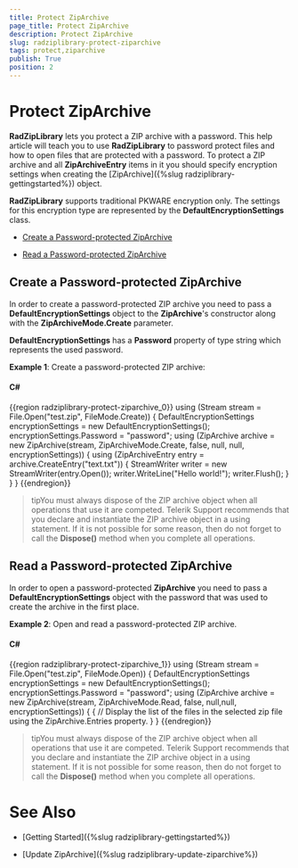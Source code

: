 ```yaml
---
title: Protect ZipArchive
page_title: Protect ZipArchive
description: Protect ZipArchive
slug: radziplibrary-protect-ziparchive
tags: protect,ziparchive
publish: True
position: 2
---
```


# Protect ZipArchive



__RadZipLibrary__ lets you protect a ZIP archive with a password. This help article will teach you to use __RadZipLibrary__ to password protect files and how to open files that are protected with a password. To protect a ZIP archive and all __ZipArchiveEntry__ items in it you should specify encryption settings when creating the [ZipArchive]({%slug radziplibrary-gettingstarted%}) object.
      

__RadZipLibrary__ supports traditional PKWARE encryption only. The settings for this encryption type are represented by the __DefaultEncryptionSettings__ class.
      

* [Create a Password-protected ZipArchive](#create-a-password-protected-ziparchive)

* [Read a Password-protected ZipArchive](#read-a-password-protected-ziparchive)

## Create a Password-protected ZipArchive

In order to create a password-protected ZIP archive you need to pass a __DefaultEncryptionSettings__ object to the __ZipArchive__'s constructor along with the __ZipArchiveMode.Create__ parameter.
        

__DefaultEncryptionSettings__ has a __Password__ property of type string which represents the used password.
        

__Example 1__: Create a password-protected ZIP archive:
        

#### __C#__

{{region radziplibrary-protect-ziparchive_0}}
	using (Stream stream = File.Open("test.zip", FileMode.Create)) 
	{
	    DefaultEncryptionSettings encryptionSettings = new DefaultEncryptionSettings(); 
	    encryptionSettings.Password = "password"; 
	    using (ZipArchive archive = new ZipArchive(stream, ZipArchiveMode.Create, false, null, null, encryptionSettings)) 
	    { 
	        using (ZipArchiveEntry entry = archive.CreateEntry("text.txt"))
	        { 
	            StreamWriter writer = new StreamWriter(entry.Open()); 
	            writer.WriteLine("Hello world!"); writer.Flush();
	        }
	    }
	}
	{{endregion}}



>tipYou must always dispose of the ZIP archive object when all operations that use it are competed. Telerik Support recommends that you declare and instantiate the ZIP archive object in a using statement. If it is not possible for some reason, then do not forget to call the __Dispose()__ method when you complete all operations.
          

## Read a Password-protected ZipArchive

In order to open a password-protected __ZipArchive__ you need to pass a __DefaultEncryptionSettings__ object with the password that was used to create the archive in the first place.
        

__Example 2__: Open and read a password-protected ZIP archive.
        

#### __C#__

{{region radziplibrary-protect-ziparchive_1}}
	using (Stream stream = File.Open("test.zip", FileMode.Open)) 
	{ 
	    DefaultEncryptionSettings encryptionSettings = new DefaultEncryptionSettings(); 
	    encryptionSettings.Password = "password"; 
	    using (ZipArchive archive = new ZipArchive(stream, ZipArchiveMode.Read, false, null,null, encryptionSettings))
	    {
	        {
	            // Display the list of the files in the selected zip file using the ZipArchive.Entries property. 
	        }
	    }
	{{endregion}}



>tipYou must always dispose of the ZIP archive object when all operations that use it are competed. Telerik Support recommends that you declare and instantiate the ZIP archive object in a using statement. If it is not possible for some reason, then do not forget to call the __Dispose()__ method when you complete all operations.
          

# See Also

 * [Getting Started]({%slug radziplibrary-gettingstarted%})

 * [Update ZipArchive]({%slug radziplibrary-update-ziparchive%})
